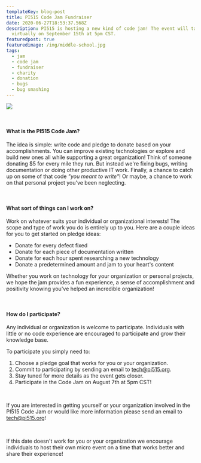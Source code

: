 ```yaml
---
templateKey: blog-post
title: PI515 Code Jam Fundraiser
date: 2020-06-27T18:53:37.568Z
description: PI515 is hosting a new kind of code jam! The event will take place
  virtually on September 15th at 5pm CST.
featuredpost: true
featuredimage: /img/middle-school.jpg
tags:
  - jam
  - code jam
  - fundraiser
  - charity
  - donation
  - bugs
  - bug smashing
---
```

![](/img/middle-school.jpg)

<br>



#### What is the PI515 Code Jam?

The idea is simple: write code and pledge to donate based on your accomplishments. You can improve existing technologies or explore and build new ones all while supporting a great organization! Think of someone donating $5 for every mile they run. But instead we're fixing bugs, writing documentation or doing other productive IT work. Finally, a chance to catch up on some of that code *"you meant to write"*! Or maybe, a chance to work on that personal project you've been neglecting.

<br>

#### What sort of things can I work on?

Work on whatever suits your individual or organizational interests! The scope and type of work you do is entirely up to you. Here are a couple ideas for you to get started on pledge ideas:

* Donate for every defect fixed
* Donate for each piece of documentation written
* Donate for each hour spent researching a new technology
* Donate a predetermined amount and jam to your heart's content

Whether you work on technology for your organization or personal projects, we hope the jam provides a fun experience, a sense of accomplishment and positivity knowing you've helped an incredible organization!

<br>

#### How do I participate?

Any individual or organization is welcome to participate. Individuals with little or no code experience are encouraged to participate and grow their knowledge base.

To participate you simply need to: 

1. Choose a pledge goal that works for you or your organization.
2. Commit to participating by sending an email to  [tech@pi515.org](mailto:tech@pi515.org).
3. Stay tuned for more details as the event gets closer.
4. Participate in the Code Jam on August 7th at 5pm CST!

<br>

If you are interested in getting yourself or your organization involved in the PI515 Code Jam or would like more information please send an email to [tech@pi515.org](mailto:tech@pi515.org)!

<br>

If this date doesn't work for you or your organization we encourage individuals to host their own micro event on a time that works better and share their experience!